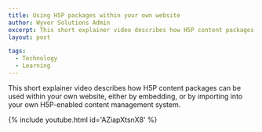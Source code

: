 ```yaml
---
title: Using H5P packages within your own website
author: Wyver Solutions Admin
excerpt: This short explainer video describes how H5P content packages can be used within your own website, either by embedding, or by importing into your own H5P-enabled content management system.
layout: post

tags:
  - Technology
  - Learning
---
```

This short explainer video describes how H5P content packages can be used within your own website, either by embedding, or by importing into your own H5P-enabled content management system.

{% include youtube.html id='AZiapXtsnX8' %}
